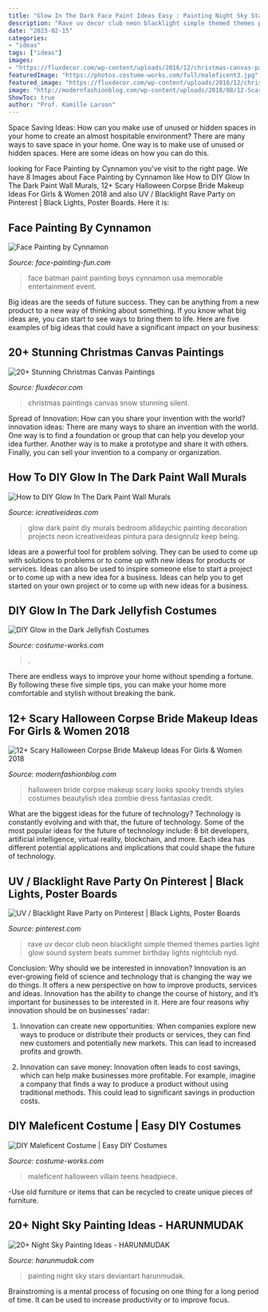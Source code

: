 ```yaml
---
title: "Glow In The Dark Face Paint Ideas Easy : Painting Night Sky Stars Deviantart Harunmudak"
description: "Rave uv decor club neon blacklight simple themed themes parties light glow sound system beats summer birthday lights nightclub nyd"
date: "2023-02-15"
categories:
- "ideas"
tags: ["ideas"]
images:
- "https://fluxdecor.com/wp-content/uploads/2016/12/christmas-canvas-paintings/4-christmas-canvas-paintings.jpg"
featuredImage: "https://photos.costume-works.com/full/maleficent3.jpg"
featured_image: "https://fluxdecor.com/wp-content/uploads/2016/12/christmas-canvas-paintings/4-christmas-canvas-paintings.jpg"
image: "http://modernfashionblog.com/wp-content/uploads/2018/08/12-Scary-Halloween-Corpse-Bride-Makeup-Ideas-For-Girls-Women-2018-8.jpg"
ShowToc: true
author: "Prof. Kamille Larson"
---
```



Space Saving Ideas: How can you make use of unused or hidden spaces in your home to create an almost hospitable environment?
There are many ways to save space in your home. One way is to make use of unused or hidden spaces. Here are some ideas on how you can do this.

	

		
looking for Face Painting by Cynnamon you've visit to the right page. We have 8 Images about Face Painting by Cynnamon like How to DIY Glow In The Dark Paint Wall Murals, 12+ Scary Halloween Corpse Bride Makeup Ideas For Girls &amp; Women 2018 and also UV / Blacklight Rave Party on Pinterest | Black Lights, Poster Boards. Here it is:
		
    
## Face Painting By Cynnamon

<img loading=lazy src="http://www.face-painting-fun.com/images/face-painting-by-cynnamon-21702674.jpg" onerror="this.onerror=null;this.src='https://tse1.mm.bing.net/th?id=OIP.RxoNLyOktsIrv0bYodiifAHaLI&amp;pid=15.1';" alt="Face Painting by Cynnamon">

_Source: face-painting-fun.com_

>face batman paint painting boys cynnamon usa memorable entertainment event. 

	

Big ideas are the seeds of future success. They can be anything from a new product to a new way of thinking about something. If you know what big ideas are, you can start to see ways to bring them to life. Here are five examples of big ideas that could have a significant impact on your business:

    
## 20+ Stunning Christmas Canvas Paintings

<img loading=lazy src="https://fluxdecor.com/wp-content/uploads/2016/12/christmas-canvas-paintings/4-christmas-canvas-paintings.jpg" onerror="this.onerror=null;this.src='https://tse1.mm.bing.net/th?id=OIP.zHBcYno4lPKcd8sLarLK8wHaJi&amp;pid=15.1';" alt="20+ Stunning Christmas Canvas Paintings">

_Source: fluxdecor.com_

>christmas paintings canvas snow stunning silent. 

	

Spread of Innovation: How can you share your invention with the world?
innovation ideas: 
There are many ways to share an invention with the world. One way is to find a foundation or group that can help you develop your idea further. Another way is to make a prototype and share it with others. Finally, you can sell your invention to a company or organization.

    
## How To DIY Glow In The Dark Paint Wall Murals

<img loading=lazy src="http://www.icreativeideas.com/wp-content/uploads/2014/08/How-to-DIY-Glow-In-The-Dark-Paint-Wall-Murals-3.jpg" onerror="this.onerror=null;this.src='https://tse3.mm.bing.net/th?id=OIP.X6OVRxcvUS_oiGgJd98qmAHaLI&amp;pid=15.1';" alt="How to DIY Glow In The Dark Paint Wall Murals">

_Source: icreativeideas.com_

>glow dark paint diy murals bedroom alldaychic painting decoration projects neon icreativeideas pintura para designrulz keep being. 

	

Ideas are a powerful tool for problem solving. They can be used to come up with solutions to problems or to come up with new ideas for products or services. Ideas can also be used to inspire someone else to start a project or to come up with a new idea for a business. Ideas can help you to get started on your own project or to come up with new ideas for a business.

    
## DIY Glow In The Dark Jellyfish Costumes

<img loading=lazy src="https://photos.costume-works.com/full/jellyfish48.jpg" onerror="this.onerror=null;this.src='https://tse2.mm.bing.net/th?id=OIP.WIR3WUw9mORzCAuhwsDt7wHaMK&amp;pid=15.1';" alt="DIY Glow in the Dark Jellyfish Costumes">

_Source: costume-works.com_

>. 

	

There are endless ways to improve your home without spending a fortune. By following these five simple tips, you can make your home more comfortable and stylish without breaking the bank.

    
## 12+ Scary Halloween Corpse Bride Makeup Ideas For Girls &amp; Women 2018

<img loading=lazy src="http://modernfashionblog.com/wp-content/uploads/2018/08/12-Scary-Halloween-Corpse-Bride-Makeup-Ideas-For-Girls-Women-2018-8.jpg" onerror="this.onerror=null;this.src='https://tse2.mm.bing.net/th?id=OIP.32srVoHYHiyfndQh5z9oiAHaLH&amp;pid=15.1';" alt="12+ Scary Halloween Corpse Bride Makeup Ideas For Girls &amp; Women 2018">

_Source: modernfashionblog.com_

>halloween bride corpse makeup scary looks spooky trends styles costumes beautylish idea zombie dress fantasias credit. 

	

What are the biggest ideas for the future of technology?
Technology is constantly evolving and with that, the future of technology. Some of the most popular ideas for the future of technology include: 8 bit developers, artificial intelligence, virtual reality, blockchain, and more. Each idea has different potential applications and implications that could shape the future of technology.

    
## UV / Blacklight Rave Party On Pinterest | Black Lights, Poster Boards

<img loading=lazy src="https://s-media-cache-ak0.pinimg.com/originals/41/0f/3a/410f3abb461895b57cbf1d0923d8a9c2.jpg" onerror="this.onerror=null;this.src='https://tse4.mm.bing.net/th?id=OIP.RD6WC2R4Kf1Ohh7CBp6x8gHaEF&amp;pid=15.1';" alt="UV / Blacklight Rave Party on Pinterest | Black Lights, Poster Boards">

_Source: pinterest.com_

>rave uv decor club neon blacklight simple themed themes parties light glow sound system beats summer birthday lights nightclub nyd. 

	

Conclusion: Why should we be interested in innovation?
Innovation is an ever-growing field of science and technology that is changing the way we do things. It offers a new perspective on how to improve products, services and ideas. Innovation has the ability to change the course of history, and it’s important for businesses to be interested in it. Here are four reasons why innovation should be on businesses’ radar:
1) Innovation can create new opportunities: When companies explore new ways to produce or distribute their products or services, they can find new customers and potentially new markets. This can lead to increased profits and growth.

2) Innovation can save money: Innovation often leads to cost savings, which can help make businesses more profitable. For example, imagine a company that finds a way to produce a product without using traditional methods. This could lead to significant savings in production costs.

    
## DIY Maleficent Costume | Easy DIY Costumes

<img loading=lazy src="https://photos.costume-works.com/full/maleficent3.jpg" onerror="this.onerror=null;this.src='https://tse4.mm.bing.net/th?id=OIP.RAZ4HQxZ2O9zicUXCXBs5gHaOk&amp;pid=15.1';" alt="DIY Maleficent Costume | Easy DIY Costumes">

_Source: costume-works.com_

>maleficent halloween villain teens headpiece. 

	

-Use old furniture or items that can be recycled to create unique pieces of furniture.

    
## 20+ Night Sky Painting Ideas - HARUNMUDAK

<img loading=lazy src="https://harunmudak.com/wp-content/uploads/2020/07/Night-Sky-Painting-3-1-512x1024.jpg" onerror="this.onerror=null;this.src='https://tse4.mm.bing.net/th?id=OIP.uD7O1oVI8zE3DOk3Y-oBpgHaO0&amp;pid=15.1';" alt="20+ Night Sky Painting Ideas - HARUNMUDAK">

_Source: harunmudak.com_

>painting night sky stars deviantart harunmudak. 

	

Brainstroming is a mental process of focusing on one thing for a long period of time. It can be used to increase productivity or to improve focus.

